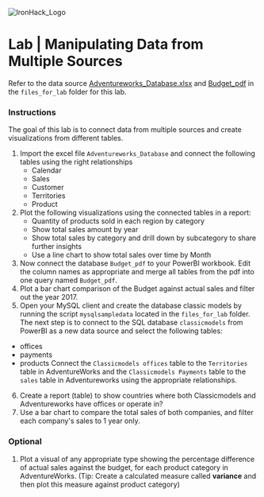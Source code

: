 ![IronHack_Logo](https://user-images.githubusercontent.com/92721547/180667578-7208994e-3fdf-4006-8481-d0723b917662.png)

# Lab | Manipulating Data from Multiple Sources 

Refer to the data source [Adventureworks_Database.xlsx](https://github.com/student-IH-labs-and-stuff/lab_manipulating_data_multiple_sources/blob/main/Files_for_lab/AdventureWorks_Database.xlsx) and [Budget_pdf](https://github.com/student-IH-labs-and-stuff/lab_manipulating_data_multiple_sources/blob/main/Files_for_lab/Budget_pdf.pdf) in the `files_for_lab` folder for this lab.

### Instructions 

The goal of this lab is to connect data from multiple sources and create visualizations from different tables. 

1. Import the excel file ``Adventureworks_Database`` and connect the following tables using the right relationships
    - Calendar 
    - Sales 
    - Customer
    - Territories
    - Product
2. Plot the following visualizations using the connected tables in a report: 
    - Quantity of products sold in each region by category 
    - Show total sales amount by year 
    - Show total sales by category and drill down by subcategory to share further insights
    - Use a line chart to show total sales over time by Month
3. Now connect the database `Budget_pdf` to your PowerBI workbook. Edit the column names as appropriate and merge all tables from the pdf into one query named `Budget_pdf`.
4. Plot a bar chart comparison of the Budget against actual sales and filter out the year 2017. 
5. Open your MySQL client and create the database classic models by running the script `mysqlsampledata` located in the `files_for_lab` folder. The next step is to connect to the SQL database `classicmodels` from PowerBI as a new data source and select the following tables: 
- offices
- payments
- products 
Connect the `Classicmodels offices` table to the `Territories` table in AdventureWorks and the `Classicmodels Payments` table to the `sales` table in Adventureworks using the appropriate relationships.
6. Create a report (table) to show countries where both Classicmodels and Adventureworks have offices or operate in? 
7. Use a bar chart to compare the total sales of both companies, and filter each company's sales to 1 year only.  

### Optional 

1. Plot a visual of any appropriate type showing the percentage difference of actual sales against the budget, for each product category in AdventureWorks. (Tip: Create a calculated measure called **variance** and then plot this measure against product category)

